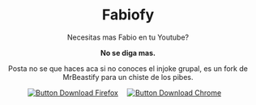 <div align = center>

# Fabiofy

Necesitas mas Fabio en tu Youtube?

**No se diga mas.**

Posta no se que haces aca si no conoces el injoke grupal, es un fork de MrBeastify para un chiste de los pibes.

[![Button Download Firefox]][Download Firefox]  
[![Button Download Chrome]][Download Chrome]  

</div>

<!----------------------------------------------------------------------------->

[Button Download Firefox]: https://img.shields.io/badge/Firefox-FF7139?style=for-the-badge&logoColor=white&logo=Firefox

[Button Download Chrome]: https://img.shields.io/badge/Chrome-4285F4?style=for-the-badge&logoColor=white&logo=GoogleChrome

[Download Firefox]: https://addons.mozilla.org/es/firefox/addon/fabiofy/
[Download Chrome]: https://chromewebstore.google.com/detail/pbfbjpbgmipgadliabehnjbilklhjffd/preview?hl=es
